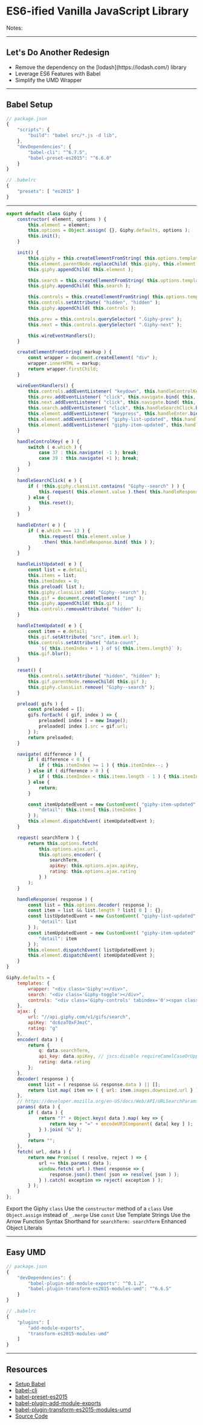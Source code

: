 # ES6-ified Vanilla JavaScript Library

Notes:

------

## Let's Do Another Redesign

<!-- .slide: data-title="ES6-ified Vanilla JS Lib" data-state="somestate" -->

<ul>
	<li class="fragment">Remove the dependency on the [lodash](https://lodash.com/) library</li>
	<li class="fragment">Leverage ES6 Features with Babel</li>
	<li class="fragment">Simplify the UMD Wrapper</li>
</ul>

------

## Babel Setup

<!-- .slide: data-title="ES6-ified Vanilla JS Lib" data-state="somestate" -->

```js
// package.json
{
	"scripts": {
		"build": "babel src/*.js -d lib",
	},
	"devDependencies": {
		"babel-cli": "^6.7.5",
		"babel-preset-es2015": "^6.6.0"
	}
}
```

```js
// .babelrc
{
	"presets": [ "es2015" ]
}
```

------

<!-- .slide: data-title="ES6-ified Vanilla JS Lib" data-state="somestate" data-menu-title="Usage" -->

```js
export default class Giphy {
	constructor( element, options ) {
		this.element = element;
		this.options = Object.assign( {}, Giphy.defaults, options );
		this.init();
	}

	init() {
		this.giphy = this.createElementFromString( this.options.templates.wrapper );
		this.element.parentNode.replaceChild( this.giphy, this.element );
		this.giphy.appendChild( this.element );

		this.search = this.createElementFromString( this.options.templates.search );
		this.giphy.appendChild( this.search );

		this.controls = this.createElementFromString( this.options.templates.controls );
		this.controls.setAttribute( "hidden", "hidden" );
		this.giphy.appendChild( this.controls );

		this.prev = this.controls.querySelector( ".Giphy-prev" );
		this.next = this.controls.querySelector( ".Giphy-next" );

		this.wireEventHandlers();
	}

	createElementFromString( markup ) {
		const wrapper = document.createElement( "div" );
		wrapper.innerHTML = markup;
		return wrapper.firstChild;
	}

	wireEventHandlers() {
		this.controls.addEventListener( "keydown", this.handleControlKey.bind( this ) );
		this.prev.addEventListener( "click", this.navigate.bind( this, -1 ) );
		this.next.addEventListener( "click", this.navigate.bind( this, +1 ) );
		this.search.addEventListener( "click", this.handleSearchClick.bind( this ) );
		this.element.addEventListener( "keypress", this.handleEnter.bind( this ) );
		this.element.addEventListener( "giphy-list-updated", this.handleListUpdated.bind( this ) );
		this.element.addEventListener( "giphy-item-updated", this.handleItemUpdated.bind( this ) );
	}

	handleControlKey( e ) {
		switch ( e.which ) {
			case 37 : this.navigate( -1 ); break;
			case 39 : this.navigate( +1 ); break;
		}
	}

	handleSearchClick( e ) {
		if ( !this.giphy.classList.contains( "Giphy--search" ) ) {
			this.request( this.element.value ).then( this.handleResponse.bind( this ) );
		} else {
			this.reset();
		}
	}

	handleEnter( e ) {
		if ( e.which === 13 ) {
			this.request( this.element.value )
			 .then( this.handleResponse.bind( this ) );
		}
	}

	handleListUpdated( e ) {
		const list = e.detail;
		this.items = list;
		this.itemIndex = 0;
		this.preload( list );
		this.giphy.classList.add( "Giphy--search" );
		this.gif = document.createElement( "img" );
		this.giphy.appendChild( this.gif );
		this.controls.removeAttribute( "hidden" );
	}

	handleItemUpdated( e ) {
		const item = e.detail;
		this.gif.setAttribute( "src", item.url );
		this.controls.setAttribute( "data-count",
			`${ this.itemIndex + 1 } of ${ this.items.length}` );
		this.gif.blur();
	}

	reset() {
		this.controls.setAttribute( "hidden", "hidden" );
		this.gif.parentNode.removeChild( this.gif );
		this.giphy.classList.remove( "Giphy--search" );
	}

	preload( gifs ) {
		const preloaded = [];
		gifs.forEach( ( gif, index ) => {
			preloaded[ index ] = new Image();
			preloaded[ index ].src = gif.url;
		} );
		return preloaded;
	}

	navigate( difference ) {
		if ( difference < 0 ) {
			if ( this.itemIndex >= 1 ) { this.itemIndex--; }
		} else if ( difference > 0 ) {
			if ( this.itemIndex < this.items.length - 1 ) { this.itemIndex++; }
		} else {
			return;
		}

		const itemUpdatedEvent = new CustomEvent( "giphy-item-updated", {
			"detail": this.items[ this.itemIndex ]
		} );
		this.element.dispatchEvent( itemUpdatedEvent );
	}

	request( searchTerm ) {
		return this.options.fetch(
			this.options.ajax.url,
			this.options.encoder( {
				searchTerm,
				apiKey: this.options.ajax.apiKey,
				rating: this.options.ajax.rating
			} )
		);
	}

	handleResponse( response ) {
		const list = this.options.decoder( response );
		const item = list && list.length ? list[ 0 ] : {};
		const listUpdatedEvent = new CustomEvent( "giphy-list-updated", {
			"detail": list
		} );
		const itemUpdatedEvent = new CustomEvent( "giphy-item-updated", {
			"detail": item
		} );
		this.element.dispatchEvent( listUpdatedEvent );
		this.element.dispatchEvent( itemUpdatedEvent );
	}
}

Giphy.defaults = {
	templates: {
		wrapper: "<div class='Giphy'></div>",
		search: "<div class='Giphy-toggle'></div>",
		controls: "<div class='Giphy-controls' tabindex='0'><span class='Giphy-prev'></span><span class='Giphy-next'></span></div>"
	},
	ajax: {
		url: "//api.giphy.com/v1/gifs/search",
		apiKey: "dc6zaTOxFJmzC",
		rating: "g"
	},
	encoder( data ) {
		return {
			q: data.searchTerm,
			api_key: data.apiKey, // jscs:disable requireCamelCaseOrUpperCaseIdentifiers
			rating: data.rating
		};
	},
	decoder( response ) {
		const list = ( response && response.data ) || [];
		return list.map( item => ( { url: item.images.downsized.url } ) );
	},
	// https://developer.mozilla.org/en-US/docs/Web/API/URLSearchParams
	params( data ) {
		if ( data ) {
			return "?" + Object.keys( data ).map( key => {
				return key + "=" + encodeURIComponent( data[ key ] );
			} ).join( "&" );
		}
		return "";
	},
	fetch( url, data ) {
		return new Promise( ( resolve, reject ) => {
			url += this.params( data );
			window.fetch( url ).then( response => {
				response.json().then( json => resolve( json ) );
			} ).catch( exception => reject( exception ) );
		} );
	}
};
```
<!-- .element: class="stretch" -->

<span class="fragment current-only focus-text focus-text--scroll" data-code-focus="1">Export the Giphy `class`</span>
<span class="fragment current-only focus-text focus-text--scroll" data-code-focus="2-6">Use the `constructor` method of a `class`</span>
<span class="fragment current-only focus-text focus-text--scroll" data-code-focus="4">Use `Object.assign` instead of `_.merge`</span>
<span class="fragment current-only focus-text focus-text--scroll" data-code-focus="27">Use `const`</span>
<span class="fragment current-only focus-text focus-text--scroll" data-code-focus="78-79">Use Template Strings</span>
<span class="fragment current-only focus-text focus-text--scroll" data-code-focus="91-94">Use the Arrow Function Syntax</span>
<span class="fragment current-only focus-text focus-text--scroll" data-code-focus="117">Shorthand for `searchTerm: searchTerm`</span>
<span class="fragment current-only focus-text focus-text--scroll" data-code-focus="149-155">Enhanced Object Literals</span>

------

## Easy UMD

<!-- .slide: data-title="ES6-ified Vanilla JS Lib" data-state="somestate" -->

```js
// package.json
{
	"devDependencies": {
		"babel-plugin-add-module-exports": "^0.1.2",
		"babel-plugin-transform-es2015-modules-umd": "^6.6.5"
	}
}
```

```js
// .babelrc
{
	"plugins": [
		"add-module-exports",
		"transform-es2015-modules-umd"
	]
}
```

------

## Resources

<!-- .slide: data-title="ES6-ified Vanilla JS Lib" data-state="resources" -->

* [Setup Babel](https://babeljs.io/docs/setup/#installation)
* [babel-cli](http://npm.im/babel-cli)
* [babel-preset-es2015](http://npm.im/babel-preset-es2015)
* [babel-plugin-add-module-exports](http://npm.im/babel-plugin-add-module-exports)
* [babel-plugin-transform-es2015-modules-umd](http://npm.im/babel-plugin-transform-es2015-modules-umd)
* [Source Code](https://github.com/elijahmanor/framework-independent-javascript-components/tree/master/src/4-vanilla-es6)
